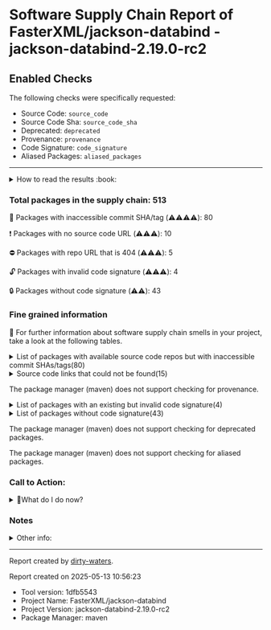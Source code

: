 
# Software Supply Chain Report of FasterXML/jackson-databind - jackson-databind-2.19.0-rc2

## Enabled Checks
The following checks were specifically requested:

- Source Code: `source_code`
- Source Code Sha: `source_code_sha`
- Deprecated: `deprecated`
- Provenance: `provenance`
- Code Signature: `code_signature`
- Aliased Packages: `aliased_packages`

---


<details>
    <summary>How to read the results :book: </summary>
    
 Dirty-waters has analyzed your project dependencies and found different categories for each of them:

    
 - ⚠️⚠️⚠️⚠️ : critical severity 

    
 - ⚠️⚠️⚠️ : high severity 

    
 - ⚠️⚠️: medium severity 

    
 - ⚠️: low severity 

</details>
        

 ### Total packages in the supply chain: 513


:wrench: Packages with inaccessible commit SHA/tag (⚠️⚠️⚠️⚠️): 80

:heavy_exclamation_mark: Packages with no source code URL (⚠️⚠️⚠️): 10

:no_entry: Packages with repo URL that is 404 (⚠️⚠️⚠️): 5

:unlock: Packages with invalid code signature (⚠️⚠️⚠️): 4

:lock: Packages without code signature (⚠️⚠️): 43


### Fine grained information

:dolphin: For further information about software supply chain smells in your project, take a look at the following tables.

<details>
<summary>List of packages with available source code repos but with inaccessible commit SHAs/tags(80)</summary>
    


| package_name                                                                  | sha_exists   | tag_version                                 | is_sha   | sha   | tag_url   | message                                                             |   status_code_for_sha | parent                                                        | command           |
|:------------------------------------------------------------------------------|:-------------|:--------------------------------------------|:---------|:------|:----------|:--------------------------------------------------------------------|----------------------:|:--------------------------------------------------------------|:------------------|
| `com.google.code.gson:gson@2.12.1`                                            | False        | `2.12.1`                                    | False    |       |           | Tag 2.12.1 not found in the repo                                    |                   404 | `org.gradlex:gradle-module-metadata-maven-plugin@1.0.1`       | `resolve-plugins` |
| `org.codehaus.mojo:animal-sniffer-maven-plugin@1.22`                          | False        | `1.22`                                      | False    |       |           | Tag 1.22 not found in the repo                                      |                   404 | `org.codehaus.mojo:animal-sniffer-maven-plugin@1.22`          | `resolve-plugins` |
| `org.codehaus.mojo:animal-sniffer@1.22`                                       | False        | `1.22`                                      | False    |       |           | Tag 1.22 not found in the repo                                      |                   404 | `org.codehaus.mojo:animal-sniffer-maven-plugin@1.22`          | `resolve-plugins` |
| `org.codehaus.mojo:java-boot-classpath-detector@1.22`                         | False        | `1.22`                                      | False    |       |           | Tag 1.22 not found in the repo                                      |                   404 | `org.codehaus.mojo:animal-sniffer-maven-plugin@1.22`          | `resolve-plugins` |
| `org.hamcrest:hamcrest-core@1.3`                                              | False        | `1.3`                                       | False    |       |           | Tag 1.3 not found in the repo                                       |                   404 | `junit:junit@4.13.2`                                          | `tree`            |
| `org.apache.commons:commons-lang3@3.12.0`                                     | False        | `3.12.0`                                    | False    |       |           | Tag 3.12.0 not found in the repo                                    |                   404 | `org.apache.maven.plugins:maven-resources-plugin@3.3.1`       | `resolve-plugins` |
| `commons-io:commons-io@2.11.0`                                                | False        | `2.11.0`                                    | False    |       |           | Tag 2.11.0 not found in the repo                                    |                   404 | `org.apache.maven.plugins:maven-resources-plugin@3.3.1`       | `resolve-plugins` |
| `org.osgi:org.osgi.util.tracker@1.5.4`                                        | False        | `1.5.4`                                     | False    |       |           | Tag 1.5.4 not found in the repo                                     |                   404 | `org.apache.felix:maven-bundle-plugin@5.1.9`                  | `resolve-plugins` |
| `org.osgi:osgi.annotation@8.0.1`                                              | False        | `8.0.1`                                     | False    |       |           | Tag 8.0.1 not found in the repo                                     |                   404 | `org.apache.felix:maven-bundle-plugin@5.1.9`                  | `resolve-plugins` |
| `org.osgi:org.osgi.util.function@1.2.0`                                       | False        | `1.2.0`                                     | False    |       |           | Tag 1.2.0 not found in the repo                                     |                   404 | `org.apache.felix:maven-bundle-plugin@5.1.9`                  | `resolve-plugins` |
| `org.osgi:org.osgi.util.promise@1.2.0`                                        | False        | `1.2.0`                                     | False    |       |           | Tag 1.2.0 not found in the repo                                     |                   404 | `org.apache.felix:maven-bundle-plugin@5.1.9`                  | `resolve-plugins` |
| `org.apache.commons:commons-compress@1.20`                                    | False        | `1.20`                                      | False    |       |           | Tag 1.20 not found in the repo                                      |                   404 | `org.apache.felix:maven-bundle-plugin@5.1.9`                  | `resolve-plugins` |
| `org.moditect:moditect-maven-plugin@1.1.0`                                    | False        | `1.1.0`                                     | False    |       |           | Tag 1.1.0 not found in the repo                                     |                   404 | `org.moditect:moditect-maven-plugin@1.1.0`                    | `resolve-plugins` |
| `org.moditect:moditect@1.1.0`                                                 | False        | `1.1.0`                                     | False    |       |           | Tag 1.1.0 not found in the repo                                     |                   404 | `org.moditect:moditect-maven-plugin@1.1.0`                    | `resolve-plugins` |
| `org.apache.commons:commons-lang3@3.17.0`                                     | False        | `3.17.0`                                    | False    |       |           | Tag 3.17.0 not found in the repo                                    |                   404 | `org.apache.maven.plugins:maven-surefire-report-plugin@3.5.2` | `resolve-plugins` |
| `org.apache.maven.doxia:doxia-site-model@2.0.0`                               | False        | `2.0.0`                                     | False    |       |           | Tag 2.0.0 not found in the repo                                     |                   404 | `org.apache.maven.plugins:maven-pmd-plugin@3.26.0`            | `resolve-plugins` |
| `org.apache.commons:commons-text@1.12.0`                                      | False        | `1.12.0`                                    | False    |       |           | Tag 1.12.0 not found in the repo                                    |                   404 | `org.apache.maven.plugins:maven-pmd-plugin@3.26.0`            | `resolve-plugins` |
| `org.apache.maven.doxia:doxia-integration-tools@2.0.0`                        | False        | `2.0.0`                                     | False    |       |           | Tag 2.0.0 not found in the repo                                     |                   404 | `org.apache.maven.plugins:maven-pmd-plugin@3.26.0`            | `resolve-plugins` |
| `org.apache.maven.doxia:doxia-site-renderer@2.0.0`                            | False        | `2.0.0`                                     | False    |       |           | Tag 2.0.0 not found in the repo                                     |                   404 | `org.apache.maven.plugins:maven-pmd-plugin@3.26.0`            | `resolve-plugins` |
| `org.apache.maven.doxia:doxia-skin-model@2.0.0`                               | False        | `2.0.0`                                     | False    |       |           | Tag 2.0.0 not found in the repo                                     |                   404 | `org.apache.maven.plugins:maven-pmd-plugin@3.26.0`            | `resolve-plugins` |
| `org.apache.commons:commons-compress@1.26.1`                                  | False        | `1.26.1`                                    | False    |       |           | Tag 1.26.1 not found in the repo                                    |                   404 | `org.apache.maven.plugins:maven-pmd-plugin@3.26.0`            | `resolve-plugins` |
| `commons-codec:commons-codec@1.16.1`                                          | False        | `1.16.1`                                    | False    |       |           | Tag 1.16.1 not found in the repo                                    |                   404 | `org.apache.maven.plugins:maven-pmd-plugin@3.26.0`            | `resolve-plugins` |
| `org.eclipse.sisu:org.eclipse.sisu.plexus@0.9.0.M3`                           | False        | `0.9.0.M3`                                  | False    |       |           | Tag 0.9.0.M3 not found in the repo                                  |                   404 | `org.apache.maven.plugins:maven-pmd-plugin@3.26.0`            | `resolve-plugins` |
| `org.eclipse.sisu:org.eclipse.sisu.inject@0.9.0.M3`                           | False        | `0.9.0.M3`                                  | False    |       |           | Tag 0.9.0.M3 not found in the repo                                  |                   404 | `org.apache.maven.plugins:maven-pmd-plugin@3.26.0`            | `resolve-plugins` |
| `org.apache.httpcomponents:httpclient@4.5.14`                                 | False        | `4.5.14`                                    | False    |       |           | Tag 4.5.14 not found in the repo                                    |                   404 | `org.apache.maven.plugins:maven-javadoc-plugin@3.11.2`        | `resolve-plugins` |
| `org.apache.httpcomponents:httpcore@4.4.16`                                   | False        | `4.4.16`                                    | False    |       |           | Tag 4.4.16 not found in the repo                                    |                   404 | `org.apache.maven.plugins:maven-javadoc-plugin@3.11.2`        | `resolve-plugins` |
| `org.apache.commons:commons-compress@1.26.2`                                  | False        | `1.26.2`                                    | False    |       |           | Tag 1.26.2 not found in the repo                                    |                   404 | `org.apache.maven.plugins:maven-site-plugin@4.0.0-M16`        | `resolve-plugins` |
| `commons-io:commons-io@2.18.0`                                                | False        | `2.18.0`                                    | False    |       |           | Tag 2.18.0 not found in the repo                                    |                   404 | `org.apache.maven.plugins:maven-javadoc-plugin@3.11.2`        | `resolve-plugins` |
| `commons-codec:commons-codec@1.17.0`                                          | False        | `1.17.0`                                    | False    |       |           | Tag 1.17.0 not found in the repo                                    |                   404 | `org.apache.maven.plugins:maven-enforcer-plugin@3.5.0`        | `resolve-plugins` |
| `org.apache.maven.doxia:doxia-site-model@2.0.0-M19`                           | False        | `2.0.0-M19`                                 | False    |       |           | Tag 2.0.0-M19 not found in the repo                                 |                   404 | `org.apache.maven.plugins:maven-site-plugin@4.0.0-M16`        | `resolve-plugins` |
| `org.eclipse.sisu:org.eclipse.sisu.plexus@0.9.0.M2`                           | False        | `0.9.0.M2`                                  | False    |       |           | Tag 0.9.0.M2 not found in the repo                                  |                   404 | `org.apache.maven.plugins:maven-site-plugin@4.0.0-M16`        | `resolve-plugins` |
| `org.eclipse.sisu:org.eclipse.sisu.inject@0.9.0.M2`                           | False        | `0.9.0.M2`                                  | False    |       |           | Tag 0.9.0.M2 not found in the repo                                  |                   404 | `org.apache.maven.plugins:maven-site-plugin@4.0.0-M16`        | `resolve-plugins` |
| `org.apache.maven.doxia:doxia-site-renderer@2.0.0-M19`                        | False        | `2.0.0-M19`                                 | False    |       |           | Tag 2.0.0-M19 not found in the repo                                 |                   404 | `org.apache.maven.plugins:maven-site-plugin@4.0.0-M16`        | `resolve-plugins` |
| `org.apache.maven.doxia:doxia-skin-model@2.0.0-M19`                           | False        | `2.0.0-M19`                                 | False    |       |           | Tag 2.0.0-M19 not found in the repo                                 |                   404 | `org.apache.maven.plugins:maven-site-plugin@4.0.0-M16`        | `resolve-plugins` |
| `org.apache.maven.doxia:doxia-integration-tools@2.0.0-M19`                    | False        | `2.0.0-M19`                                 | False    |       |           | Tag 2.0.0-M19 not found in the repo                                 |                   404 | `org.apache.maven.plugins:maven-site-plugin@4.0.0-M16`        | `resolve-plugins` |
| `org.apache.commons:commons-lang3@3.14.0`                                     | False        | `3.14.0`                                    | False    |       |           | Tag 3.14.0 not found in the repo                                    |                   404 | `org.apache.maven.plugins:maven-pmd-plugin@3.26.0`            | `resolve-plugins` |
| `org.eclipse.jetty:jetty-server@9.4.54.v20240208`                             | False        | `9.4.54.v20240208`                          | False    |       |           | Tag 9.4.54.v20240208 not found in the repo                          |                   404 | `org.apache.maven.plugins:maven-site-plugin@4.0.0-M16`        | `resolve-plugins` |
| `org.eclipse.jetty:jetty-io@9.4.54.v20240208`                                 | False        | `9.4.54.v20240208`                          | False    |       |           | Tag 9.4.54.v20240208 not found in the repo                          |                   404 | `org.apache.maven.plugins:maven-site-plugin@4.0.0-M16`        | `resolve-plugins` |
| `org.eclipse.jetty:jetty-http@9.4.54.v20240208`                               | False        | `9.4.54.v20240208`                          | False    |       |           | Tag 9.4.54.v20240208 not found in the repo                          |                   404 | `org.apache.maven.plugins:maven-site-plugin@4.0.0-M16`        | `resolve-plugins` |
| `org.eclipse.jetty:jetty-servlet@9.4.54.v20240208`                            | False        | `9.4.54.v20240208`                          | False    |       |           | Tag 9.4.54.v20240208 not found in the repo                          |                   404 | `org.apache.maven.plugins:maven-site-plugin@4.0.0-M16`        | `resolve-plugins` |
| `org.eclipse.jetty:jetty-security@9.4.54.v20240208`                           | False        | `9.4.54.v20240208`                          | False    |       |           | Tag 9.4.54.v20240208 not found in the repo                          |                   404 | `org.apache.maven.plugins:maven-site-plugin@4.0.0-M16`        | `resolve-plugins` |
| `org.eclipse.jetty:jetty-util-ajax@9.4.54.v20240208`                          | False        | `9.4.54.v20240208`                          | False    |       |           | Tag 9.4.54.v20240208 not found in the repo                          |                   404 | `org.apache.maven.plugins:maven-site-plugin@4.0.0-M16`        | `resolve-plugins` |
| `org.eclipse.jetty:jetty-webapp@9.4.54.v20240208`                             | False        | `9.4.54.v20240208`                          | False    |       |           | Tag 9.4.54.v20240208 not found in the repo                          |                   404 | `org.apache.maven.plugins:maven-site-plugin@4.0.0-M16`        | `resolve-plugins` |
| `org.eclipse.jetty:jetty-xml@9.4.54.v20240208`                                | False        | `9.4.54.v20240208`                          | False    |       |           | Tag 9.4.54.v20240208 not found in the repo                          |                   404 | `org.apache.maven.plugins:maven-site-plugin@4.0.0-M16`        | `resolve-plugins` |
| `org.eclipse.jetty:jetty-util@9.4.54.v20240208`                               | False        | `9.4.54.v20240208`                          | False    |       |           | Tag 9.4.54.v20240208 not found in the repo                          |                   404 | `org.apache.maven.plugins:maven-site-plugin@4.0.0-M16`        | `resolve-plugins` |
| `commons-io:commons-io@2.17.0`                                                | False        | `2.17.0`                                    | False    |       |           | Tag 2.17.0 not found in the repo                                    |                   404 | `org.apache.maven.plugins:maven-pmd-plugin@3.26.0`            | `resolve-plugins` |
| `org.apache.commons:commons-compress@1.27.1`                                  | False        | `1.27.1`                                    | False    |       |           | Tag 1.27.1 not found in the repo                                    |                   404 | `org.apache.maven.plugins:maven-surefire-report-plugin@3.5.2` | `resolve-plugins` |
| `org.apache.commons:commons-text@1.11.0`                                      | False        | `1.11.0`                                    | False    |       |           | Tag 1.11.0 not found in the repo                                    |                   404 | `org.apache.maven.plugins:maven-scm-plugin@2.1.0`             | `resolve-plugins` |
| `commons-io:commons-io@2.16.1`                                                | False        | `2.16.1`                                    | False    |       |           | Tag 2.16.1 not found in the repo                                    |                   404 | `org.apache.maven.plugins:maven-enforcer-plugin@3.5.0`        | `resolve-plugins` |
| `commons-io:commons-io@2.8.0`                                                 | False        | `2.8.0`                                     | False    |       |           | Tag 2.8.0 not found in the repo                                     |                   404 | `org.sonatype.plugins:nexus-staging-maven-plugin@1.7.0`       | `resolve-plugins` |
| `com.thoughtworks.xstream:xstream@1.4.19`                                     | False        | `1.4.19`                                    | False    |       |           | Tag 1.4.19 not found in the repo                                    |                   404 | `org.sonatype.plugins:nexus-staging-maven-plugin@1.7.0`       | `resolve-plugins` |
| `io.github.x-stream:mxparser@1.2.2`                                           | False        | `1.2.2`                                     | False    |       |           | Tag 1.2.2 not found in the repo                                     |                   404 | `org.sonatype.plugins:nexus-staging-maven-plugin@1.7.0`       | `resolve-plugins` |
| `org.apache.httpcomponents:httpclient@4.5.13`                                 | False        | `4.5.13`                                    | False    |       |           | Tag 4.5.13 not found in the repo                                    |                   404 | `org.codehaus.mojo:jdepend-maven-plugin@2.1`                  | `resolve-plugins` |
| `commons-codec:commons-codec@1.15`                                            | False        | `1.15`                                      | False    |       |           | Tag 1.15 not found in the repo                                      |                   404 | `org.sonatype.plugins:nexus-staging-maven-plugin@1.7.0`       | `resolve-plugins` |
| `org.apache.httpcomponents:httpcore@4.4.15`                                   | False        | `4.4.15`                                    | False    |       |           | Tag 4.4.15 not found in the repo                                    |                   404 | `org.sonatype.plugins:nexus-staging-maven-plugin@1.7.0`       | `resolve-plugins` |
| `org.apache.maven.doxia:doxia-decoration-model@1.11.1`                        | False        | `1.11.1`                                    | False    |       |           | Tag 1.11.1 not found in the repo                                    |                   404 | `org.codehaus.mojo:jdepend-maven-plugin@2.1`                  | `resolve-plugins` |
| `org.apache.commons:commons-lang3@3.8.1`                                      | False        | `3.8.1`                                     | False    |       |           | Tag 3.8.1 not found in the repo                                     |                   404 | `org.codehaus.mojo:jdepend-maven-plugin@2.1`                  | `resolve-plugins` |
| `org.apache.httpcomponents:httpcore@4.4.14`                                   | False        | `4.4.14`                                    | False    |       |           | Tag 4.4.14 not found in the repo                                    |                   404 | `org.codehaus.mojo:jdepend-maven-plugin@2.1`                  | `resolve-plugins` |
| `org.apache.maven.doxia:doxia-site-renderer@1.11.1`                           | False        | `1.11.1`                                    | False    |       |           | Tag 1.11.1 not found in the repo                                    |                   404 | `org.codehaus.mojo:jdepend-maven-plugin@2.1`                  | `resolve-plugins` |
| `org.apache.maven.doxia:doxia-skin-model@1.11.1`                              | False        | `1.11.1`                                    | False    |       |           | Tag 1.11.1 not found in the repo                                    |                   404 | `org.codehaus.mojo:jdepend-maven-plugin@2.1`                  | `resolve-plugins` |
| `net.sourceforge.pmd:pmd-core@7.7.0`                                          | False        | `7.7.0`                                     | False    |       |           | Tag 7.7.0 not found in the repo                                     |                   404 | `org.apache.maven.plugins:maven-pmd-plugin@3.26.0`            | `resolve-plugins` |
| `org.apache.httpcomponents.client5:httpclient5@5.1.3`                         | False        | `5.1.3`                                     | False    |       |           | Tag 5.1.3 not found in the repo                                     |                   404 | `org.apache.maven.plugins:maven-pmd-plugin@3.26.0`            | `resolve-plugins` |
| `org.apache.httpcomponents.core5:httpcore5-h2@5.1.3`                          | False        | `5.1.3`                                     | False    |       |           | Tag 5.1.3 not found in the repo                                     |                   404 | `org.apache.maven.plugins:maven-pmd-plugin@3.26.0`            | `resolve-plugins` |
| `org.apache.httpcomponents.core5:httpcore5@5.1.3`                             | False        | `5.1.3`                                     | False    |       |           | Tag 5.1.3 not found in the repo                                     |                   404 | `org.apache.maven.plugins:maven-pmd-plugin@3.26.0`            | `resolve-plugins` |
| `com.google.code.gson:gson@2.11.0`                                            | False        | `2.11.0`                                    | False    |       |           | Tag 2.11.0 not found in the repo                                    |                   404 | `org.apache.maven.plugins:maven-pmd-plugin@3.26.0`            | `resolve-plugins` |
| `com.github.oowekyala.ooxml:nice-xml-messages@3.1`                            | False        | `3.1`                                       | False    |       |           | Tag 3.1 not found in the repo                                       |                   404 | `org.apache.maven.plugins:maven-pmd-plugin@3.26.0`            | `resolve-plugins` |
| `net.sourceforge.pmd:pmd-java@7.7.0`                                          | False        | `7.7.0`                                     | False    |       |           | Tag 7.7.0 not found in the repo                                     |                   404 | `org.apache.maven.plugins:maven-pmd-plugin@3.26.0`            | `resolve-plugins` |
| `net.sourceforge.pmd:pmd-javascript@7.7.0`                                    | False        | `7.7.0`                                     | False    |       |           | Tag 7.7.0 not found in the repo                                     |                   404 | `org.apache.maven.plugins:maven-pmd-plugin@3.26.0`            | `resolve-plugins` |
| `org.mozilla:rhino@1.7.15`                                                    | False        | `1.7.15`                                    | False    |       |           | Tag 1.7.15 not found in the repo                                    |                   404 | `org.apache.maven.plugins:maven-pmd-plugin@3.26.0`            | `resolve-plugins` |
| `net.sourceforge.pmd:pmd-jsp@7.7.0`                                           | False        | `7.7.0`                                     | False    |       |           | Tag 7.7.0 not found in the repo                                     |                   404 | `org.apache.maven.plugins:maven-pmd-plugin@3.26.0`            | `resolve-plugins` |
| `org.junit.platform:junit-platform-commons@1.11.4`                            | False        | `1.11.4`                                    | False    |       |           | Tag 1.11.4 not found in the repo                                    |                   404 | `org.junit.jupiter:junit-jupiter-api@5.11.4`                  | `tree`            |
| `org.assertj:assertj-core@3.27.2`                                             | False        | `3.27.2`                                    | False    |       |           | Tag 3.27.2 not found in the repo                                    |                   404 | `None`                                                        | `tree`            |
| `com.google.guava:guava-testlib@31.1-jre`                                     | False        | `31.1-jre`                                  | False    |       |           | Tag 31.1-jre not found in the repo                                  |                   404 | `None`                                                        | `tree`            |
| `com.google.guava:guava@31.1-jre`                                             | False        | `31.1-jre`                                  | False    |       |           | Tag 31.1-jre not found in the repo                                  |                   404 | `com.google.guava:guava-testlib@31.1-jre`                     | `tree`            |
| `com.google.guava:listenablefuture@9999.0-empty-to-avoid-conflict-with-guava` | False        | `9999.0-empty-to-avoid-conflict-with-guava` | False    |       |           | Tag 9999.0-empty-to-avoid-conflict-with-guava not found in the repo |                   404 | `com.google.guava:guava@31.1-jre`                             | `tree`            |
| `org.junit.platform:junit-platform-suite-engine@1.10.2`                       | False        | `1.10.2`                                    | False    |       |           | Tag 1.10.2 not found in the repo                                    |                   404 | `None`                                                        | `tree`            |
| `org.junit.platform:junit-platform-engine@1.11.4`                             | False        | `1.11.4`                                    | False    |       |           | Tag 1.11.4 not found in the repo                                    |                   404 | `org.junit.platform:junit-platform-suite-engine@1.10.2`       | `tree`            |
| `org.junit.platform:junit-platform-suite-api@1.11.4`                          | False        | `1.11.4`                                    | False    |       |           | Tag 1.11.4 not found in the repo                                    |                   404 | `org.junit.platform:junit-platform-suite-engine@1.10.2`       | `tree`            |
| `org.junit.platform:junit-platform-suite-commons@1.11.4`                      | False        | `1.11.4`                                    | False    |       |           | Tag 1.11.4 not found in the repo                                    |                   404 | `org.junit.platform:junit-platform-suite-engine@1.10.2`       | `tree`            |
| `org.junit.platform:junit-platform-launcher@1.11.4`                           | False        | `1.11.4`                                    | False    |       |           | Tag 1.11.4 not found in the repo                                    |                   404 | `org.junit.platform:junit-platform-suite-commons@1.11.4`      | `tree`            |
</details>

<details>
<summary>Source code links that could not be found(15)</summary>
    


|   index | package_name                                                 | github_url                                  | github_exists   | parent                                                  | command           |
|--------:|:-------------------------------------------------------------|:--------------------------------------------|:----------------|:--------------------------------------------------------|:------------------|
|       1 | `nekohtml:xercesMinimal@1.9.6.2`                             | No_repo_info_found                          |                 | `org.codehaus.mojo:animal-sniffer-maven-plugin@1.22`    | `resolve-plugins` |
|       2 | `commons-codec:commons-codec@1.2`                            | No_repo_info_found                          |                 | `org.codehaus.mojo:animal-sniffer-maven-plugin@1.22`    | `resolve-plugins` |
|       3 | `org.sonatype.plexus:plexus-sec-dispatcher@1.3`              | No_repo_info_found                          |                 | `org.apache.maven.plugins:maven-pmd-plugin@3.26.0`      | `resolve-plugins` |
|       4 | `org.sonatype.plexus:plexus-cipher@1.4`                      | No_repo_info_found                          |                 | `org.apache.maven.plugins:maven-pmd-plugin@3.26.0`      | `resolve-plugins` |
|       5 | `org.osgi:org.osgi.compendium@4.2.0`                         | No_repo_info_found                          |                 | `org.apache.felix:maven-bundle-plugin@5.1.9`            | `resolve-plugins` |
|       6 | `oro:oro@2.0.8`                                              | No_repo_info_found                          |                 | `org.codehaus.mojo:jdepend-maven-plugin@2.1`            | `resolve-plugins` |
|       7 | `org.sonatype.plexus:plexus-sec-dispatcher@1.4`              | No_repo_info_found                          |                 | `org.sonatype.plugins:nexus-staging-maven-plugin@1.7.0` | `resolve-plugins` |
|       8 | `commons-beanutils:commons-beanutils@1.7.0`                  | No_repo_info_found                          |                 | `org.codehaus.mojo:jdepend-maven-plugin@2.1`            | `resolve-plugins` |
|       9 | `dom4j:dom4j@1.1`                                            | No_repo_info_found                          |                 | `org.codehaus.mojo:jdepend-maven-plugin@2.1`            | `resolve-plugins` |
|      10 | `jdepend:jdepend@2.9.1`                                      | No_repo_info_found                          |                 | `org.codehaus.mojo:jdepend-maven-plugin@2.1`            | `resolve-plugins` |
|      11 | `org.iq80.snappy:snappy@0.4`                                 | https://github.com/dain/snapy               | False           | `org.apache.maven.plugins:maven-pmd-plugin@3.26.0`      | `resolve-plugins` |
|      12 | `org.eclipse.aether:aether-util@1.1.0`                       | https://github.com/jvanzyl/aether-core      | False           | `org.moditect:moditect-maven-plugin@1.1.0`              | `resolve-plugins` |
|      13 | `org.eclipse.aether:aether-api@1.1.0`                        | https://github.com/jvanzyl/aether-core      | False           | `org.moditect:moditect-maven-plugin@1.1.0`              | `resolve-plugins` |
|      14 | `org.sonatype.nexus:nexus-client-core@2.15.1-02`             | https://github.com/sonatype/nexus2-internal | False           | `org.sonatype.plugins:nexus-staging-maven-plugin@1.7.0` | `resolve-plugins` |
|      15 | `org.sonatype.nexus.plugins:nexus-restlet1x-model@2.15.1-02` | https://github.com/sonatype/nexus2-internal | False           | `org.sonatype.plugins:nexus-staging-maven-plugin@1.7.0` | `resolve-plugins` |
</details>

The package manager (maven) does not support checking for provenance.

<details>
<summary>List of packages with an existing but invalid code signature(4)</summary>
    


| package_name                               | signature_valid   | parent                                             | command           |
|:-------------------------------------------|:------------------|:---------------------------------------------------|:------------------|
| `net.sourceforge.pmd:pmd-core@7.7.0`       | False             | `org.apache.maven.plugins:maven-pmd-plugin@3.26.0` | `resolve-plugins` |
| `net.sourceforge.pmd:pmd-java@7.7.0`       | False             | `org.apache.maven.plugins:maven-pmd-plugin@3.26.0` | `resolve-plugins` |
| `net.sourceforge.pmd:pmd-javascript@7.7.0` | False             | `org.apache.maven.plugins:maven-pmd-plugin@3.26.0` | `resolve-plugins` |
| `net.sourceforge.pmd:pmd-jsp@7.7.0`        | False             | `org.apache.maven.plugins:maven-pmd-plugin@3.26.0` | `resolve-plugins` |
</details>

<details>
<summary>List of packages without code signature(43)</summary>
    


| package_name                                                        | signature_present   | parent                                                        | command           |
|:--------------------------------------------------------------------|:--------------------|:--------------------------------------------------------------|:------------------|
| `javax.annotation:jsr250-api@1.0`                                   | False               | `org.codehaus.mojo:jdepend-maven-plugin@2.1`                  | `resolve-plugins` |
| `javax.inject:javax.inject@1`                                       | False               | `org.apache.maven.plugins:maven-pmd-plugin@3.26.0`            | `resolve-plugins` |
| `nekohtml:xercesMinimal@1.9.6.2`                                    | False               | `org.codehaus.mojo:animal-sniffer-maven-plugin@1.22`          | `resolve-plugins` |
| `nekohtml:nekohtml@1.9.6.2`                                         | False               | `org.codehaus.mojo:animal-sniffer-maven-plugin@1.22`          | `resolve-plugins` |
| `commons-httpclient:commons-httpclient@3.0`                         | False               | `org.codehaus.mojo:animal-sniffer-maven-plugin@1.22`          | `resolve-plugins` |
| `commons-codec:commons-codec@1.2`                                   | False               | `org.codehaus.mojo:animal-sniffer-maven-plugin@1.22`          | `resolve-plugins` |
| `org.slf4j:slf4j-nop@1.5.3`                                         | False               | `org.codehaus.mojo:animal-sniffer-maven-plugin@1.22`          | `resolve-plugins` |
| `org.slf4j:slf4j-jdk14@1.5.6`                                       | False               | `org.codehaus.mojo:animal-sniffer-maven-plugin@1.22`          | `resolve-plugins` |
| `org.slf4j:jcl-over-slf4j@1.5.6`                                    | False               | `org.codehaus.mojo:animal-sniffer-maven-plugin@1.22`          | `resolve-plugins` |
| `org.codehaus.plexus:plexus-container-default@1.0-alpha-9-stable-1` | False               | `org.codehaus.mojo:animal-sniffer-maven-plugin@1.22`          | `resolve-plugins` |
| `org.codehaus.plexus:plexus-interactivity-api@1.0-alpha-4`          | False               | `org.codehaus.mojo:animal-sniffer-maven-plugin@1.22`          | `resolve-plugins` |
| `backport-util-concurrent:backport-util-concurrent@3.1`             | False               | `org.codehaus.mojo:animal-sniffer-maven-plugin@1.22`          | `resolve-plugins` |
| `com.jcraft:jsch@0.1.38`                                            | False               | `org.codehaus.mojo:animal-sniffer-maven-plugin@1.22`          | `resolve-plugins` |
| `classworlds:classworlds@1.1`                                       | False               | `org.codehaus.mojo:animal-sniffer-maven-plugin@1.22`          | `resolve-plugins` |
| `org.codehaus.plexus:plexus-interpolation@1.11`                     | False               | `org.codehaus.mojo:animal-sniffer-maven-plugin@1.22`          | `resolve-plugins` |
| `org.osgi:org.osgi.compendium@4.2.0`                                | False               | `org.apache.felix:maven-bundle-plugin@5.1.9`                  | `resolve-plugins` |
| `com.google.code.findbugs:jsr305@1.3.9`                             | False               | `org.codehaus.mojo:jdepend-maven-plugin@2.1`                  | `resolve-plugins` |
| `aopalliance:aopalliance@1.0`                                       | False               | `org.codehaus.mojo:jdepend-maven-plugin@2.1`                  | `resolve-plugins` |
| `org.codehaus.plexus:plexus-i18n@1.0-beta-7`                        | False               | `org.apache.felix:maven-bundle-plugin@5.1.9`                  | `resolve-plugins` |
| `org.codehaus.plexus:plexus-container-default@1.0-alpha-30`         | False               | `org.apache.felix:maven-bundle-plugin@5.1.9`                  | `resolve-plugins` |
| `junit:junit@3.8.1`                                                 | False               | `org.apache.felix:maven-bundle-plugin@5.1.9`                  | `resolve-plugins` |
| `org.codehaus.plexus:plexus-velocity@1.1.7`                         | False               | `org.apache.felix:maven-bundle-plugin@5.1.9`                  | `resolve-plugins` |
| `org.apache.velocity:velocity@1.5`                                  | False               | `org.apache.felix:maven-bundle-plugin@5.1.9`                  | `resolve-plugins` |
| `commons-lang:commons-lang@2.1`                                     | False               | `org.apache.felix:maven-bundle-plugin@5.1.9`                  | `resolve-plugins` |
| `oro:oro@2.0.8`                                                     | False               | `org.codehaus.mojo:jdepend-maven-plugin@2.1`                  | `resolve-plugins` |
| `commons-collections:commons-collections@3.2`                       | False               | `org.apache.felix:maven-bundle-plugin@5.1.9`                  | `resolve-plugins` |
| `org.jdom:jdom@1.1`                                                 | False               | `org.apache.felix:maven-bundle-plugin@5.1.9`                  | `resolve-plugins` |
| `org.codehaus.plexus:plexus-i18n@1.0-beta-10`                       | False               | `org.apache.maven.plugins:maven-pmd-plugin@3.26.0`            | `resolve-plugins` |
| `org.codehaus.plexus:plexus-component-api@1.0-alpha-20`             | False               | `org.apache.maven.plugins:maven-surefire-report-plugin@3.5.2` | `resolve-plugins` |
| `org.apache.maven.scm:maven-scm-providers-standard@2.1.0`           | False               | `org.apache.maven.plugins:maven-scm-plugin@2.1.0`             | `resolve-plugins` |
| `xerces:xercesImpl@2.8.0`                                           | False               | `com.google.code.maven-replacer-plugin:replacer@1.5.3`        | `resolve-plugins` |
| `xml-apis:xml-apis@1.3.03`                                          | False               | `com.google.code.maven-replacer-plugin:replacer@1.5.3`        | `resolve-plugins` |
| `com.google.code.findbugs:jsr305@2.0.1`                             | False               | `org.sonatype.plugins:nexus-staging-maven-plugin@1.7.0`       | `resolve-plugins` |
| `xmlpull:xmlpull@1.1.3.1`                                           | False               | `org.sonatype.plugins:nexus-staging-maven-plugin@1.7.0`       | `resolve-plugins` |
| `javax.ws.rs:jsr311-api@1.1.1`                                      | False               | `org.sonatype.plugins:nexus-staging-maven-plugin@1.7.0`       | `resolve-plugins` |
| `javax.validation:validation-api@1.1.0.Final`                       | False               | `org.sonatype.plugins:nexus-staging-maven-plugin@1.7.0`       | `resolve-plugins` |
| `asm:asm@3.3.1`                                                     | False               | `org.codehaus.mojo:jdepend-maven-plugin@2.1`                  | `resolve-plugins` |
| `com.google.collections:google-collections@1.0`                     | False               | `org.codehaus.mojo:jdepend-maven-plugin@2.1`                  | `resolve-plugins` |
| `commons-beanutils:commons-beanutils@1.7.0`                         | False               | `org.codehaus.mojo:jdepend-maven-plugin@2.1`                  | `resolve-plugins` |
| `commons-digester:commons-digester@1.8`                             | False               | `org.codehaus.mojo:jdepend-maven-plugin@2.1`                  | `resolve-plugins` |
| `commons-chain:commons-chain@1.1`                                   | False               | `org.codehaus.mojo:jdepend-maven-plugin@2.1`                  | `resolve-plugins` |
| `dom4j:dom4j@1.1`                                                   | False               | `org.codehaus.mojo:jdepend-maven-plugin@2.1`                  | `resolve-plugins` |
| `jdepend:jdepend@2.9.1`                                             | False               | `org.codehaus.mojo:jdepend-maven-plugin@2.1`                  | `resolve-plugins` |
</details>

The package manager (maven) does not support checking for deprecated packages.

The package manager (maven) does not support checking for aliased packages.

### Call to Action:

<details>
<summary>👻What do I do now? </summary>


For packages **without source code & accessible SHA/release tags**:

- **Why?** Missing or inaccessible source code makes it impossible to audit the package for security vulnerabilities or malicious code.

1. Pull Request to the maintainer of dependency, requesting correct repository metadata and proper versioning/tagging. 


For **deprecated** packages:

- **Why?** Deprecated packages may contain known security issues and are no longer maintained, putting your project at risk.

1. Confirm the maintainer's deprecation intention 
2. Check for not deprecated versions

For packages **without code signature**:

- **Why?** Code signatures help verify the authenticity and integrity of the package, ensuring it hasn't been tampered with.

1. Open an issue in the dependency's repository to request the inclusion of code signature in the CI/CD pipeline. 


For packages **with invalid code signature**:

- **Why?** Invalid signatures could indicate tampering or compromised build processes.

1. It's recommended to verify the code signature and contact the maintainer to fix the issue.

For packages **without provenance**:

- **Why?** Without provenance, there's no way to verify that the package was built from the claimed source code, making supply chain attacks possible.

1. Open an issue in the dependency's repository to request the inclusion of provenance and build attestation in the CI/CD pipeline.

For packages that are **aliased**:

- **Why?** Aliased packages may hide malicious dependencies under seemingly legitimate names.

1. Check the aliased package and its repository to verify the alias is not malicious.
</details>

### Notes

<details>
    <summary>Other info:</summary>
    
- Source code repo is not hosted on GitHub:  157

    This could be due, for example, to the package being hosted on a different platform.

    This does not mean that the source code URL is invalid.

    However, for non-GitHub repositories, not all checks can currently be performed.

|   index | package_name                                                         | github_url                                                                                                               | parent                                                        | command           |
|--------:|:---------------------------------------------------------------------|:-------------------------------------------------------------------------------------------------------------------------|:--------------------------------------------------------------|:------------------|
|       1 | `org.ow2.asm:asm@9.3`                                                | https://gitlab.ow2.org/asm/asm/                                                                                          | `org.codehaus.mojo:animal-sniffer-maven-plugin@1.22`          | `resolve-plugins` |
|       2 | `org.eclipse.sisu:org.eclipse.sisu.plexus@0.3.0.M1`                  | http://git.eclipse.org/c/sisu/org.eclipse.sisu.plexus.git/tree/org.eclipse.sisu.plexus/                                  | `org.codehaus.mojo:animal-sniffer-maven-plugin@1.22`          | `resolve-plugins` |
|       3 | `javax.enterprise:cdi-api@1.0`                                       | http://fisheye.jboss.org/browse/Weld/api/tags/1.0/build/tags/weld-parent-6/weld-api-bom/weld-api-parent/cdi-api          | `org.codehaus.mojo:jdepend-maven-plugin@2.1`                  | `resolve-plugins` |
|       4 | `javax.annotation:jsr250-api@1.0`                                    | http://jcp.org/aboutJava/communityprocess/final/jsr250/index.html                                                        | `org.codehaus.mojo:jdepend-maven-plugin@2.1`                  | `resolve-plugins` |
|       5 | `javax.inject:javax.inject@1`                                        | http://code.google.com/p/atinject/source/checkout                                                                        | `org.apache.maven.plugins:maven-pmd-plugin@3.26.0`            | `resolve-plugins` |
|       6 | `org.eclipse.sisu:org.eclipse.sisu.inject@0.3.0.M1`                  | http://git.eclipse.org/c/sisu/org.eclipse.sisu.inject.git/tree/org.eclipse.sisu.inject/                                  | `org.codehaus.mojo:animal-sniffer-maven-plugin@1.22`          | `resolve-plugins` |
|       7 | `org.codehaus.plexus:plexus-component-annotations@1.5.5`             | http://fisheye.codehaus.org/browse/plexus/plexus-containers/tags/plexus-containers-1.5.5/plexus-component-annotations    | `org.codehaus.mojo:jdepend-maven-plugin@2.1`                  | `resolve-plugins` |
|       8 | `org.apache.maven:maven-core@2.2.1`                                  | http://svn.apache.org/viewvc/maven/maven-2/tags/maven-2.2.1/maven-core                                                   | `org.codehaus.mojo:animal-sniffer-maven-plugin@1.22`          | `resolve-plugins` |
|       9 | `org.apache.maven:maven-settings@2.2.1`                              | http://svn.apache.org/viewvc/maven/maven-2/tags/maven-2.2.1/maven-settings                                               | `org.codehaus.mojo:animal-sniffer-maven-plugin@1.22`          | `resolve-plugins` |
|      10 | `org.apache.maven.wagon:wagon-file@1.0-beta-6`                       | http://svn.apache.org/viewvc/maven/wagon/tags/wagon-1.0-beta-6/wagon-providers/wagon-file                                | `org.codehaus.mojo:animal-sniffer-maven-plugin@1.22`          | `resolve-plugins` |
|      11 | `org.apache.maven:maven-plugin-parameter-documenter@2.2.1`           | http://svn.apache.org/viewvc/maven/maven-2/tags/maven-2.2.1/maven-plugin-parameter-documenter                            | `org.codehaus.mojo:animal-sniffer-maven-plugin@1.22`          | `resolve-plugins` |
|      12 | `org.apache.maven.wagon:wagon-http-lightweight@1.0-beta-6`           | http://svn.apache.org/viewvc/maven/wagon/tags/wagon-1.0-beta-6/wagon-providers/wagon-http-lightweight                    | `org.codehaus.mojo:animal-sniffer-maven-plugin@1.22`          | `resolve-plugins` |
|      13 | `org.apache.maven.wagon:wagon-http-shared@1.0-beta-6`                | http://svn.apache.org/viewvc/maven/wagon/tags/wagon-1.0-beta-6/wagon-providers/wagon-http-shared                         | `org.codehaus.mojo:animal-sniffer-maven-plugin@1.22`          | `resolve-plugins` |
|      14 | `nekohtml:nekohtml@1.9.6.2`                                          | http://nekohtml.svn.sourceforge.net/viewvc/nekohtml/                                                                     | `org.codehaus.mojo:animal-sniffer-maven-plugin@1.22`          | `resolve-plugins` |
|      15 | `org.apache.maven.wagon:wagon-http@1.0-beta-6`                       | http://svn.apache.org/viewvc/maven/wagon/tags/wagon-1.0-beta-6/wagon-providers/wagon-http                                | `org.codehaus.mojo:animal-sniffer-maven-plugin@1.22`          | `resolve-plugins` |
|      16 | `org.apache.maven.wagon:wagon-webdav-jackrabbit@1.0-beta-6`          | http://svn.apache.org/viewvc/maven/wagon/tags/wagon-1.0-beta-6/wagon-providers/wagon-webdav-jackrabbit                   | `org.codehaus.mojo:animal-sniffer-maven-plugin@1.22`          | `resolve-plugins` |
|      17 | `org.apache.jackrabbit:jackrabbit-webdav@1.5.0`                      | http://svn.apache.org/viewvc/jackrabbit/trunk/jackrabbit-webdav                                                          | `org.codehaus.mojo:animal-sniffer-maven-plugin@1.22`          | `resolve-plugins` |
|      18 | `org.apache.jackrabbit:jackrabbit-jcr-commons@1.5.0`                 | http://svn.apache.org/viewvc/jackrabbit/trunk/jackrabbit-jcr-commons                                                     | `org.codehaus.mojo:animal-sniffer-maven-plugin@1.22`          | `resolve-plugins` |
|      19 | `commons-httpclient:commons-httpclient@3.0`                          | http://svn.apache.org/repos/asf/jakarta/commons/proper/${pom.artifactId.substring(8)}/trunk                              | `org.codehaus.mojo:animal-sniffer-maven-plugin@1.22`          | `resolve-plugins` |
|      20 | `org.slf4j:slf4j-nop@1.5.3`                                          | http://svn.slf4j.org/viewvc/slf4j/trunk/slf4j-nop/                                                                       | `org.codehaus.mojo:animal-sniffer-maven-plugin@1.22`          | `resolve-plugins` |
|      21 | `org.slf4j:slf4j-jdk14@1.5.6`                                        | http://svn.slf4j.org/viewvc/slf4j/trunk/slf4j-jdk14/                                                                     | `org.codehaus.mojo:animal-sniffer-maven-plugin@1.22`          | `resolve-plugins` |
|      22 | `org.slf4j:jcl-over-slf4j@1.5.6`                                     | http://svn.slf4j.org/viewvc/slf4j/trunk/jcl-over-slf4j/                                                                  | `org.codehaus.mojo:animal-sniffer-maven-plugin@1.22`          | `resolve-plugins` |
|      23 | `org.apache.maven.reporting:maven-reporting-api@2.2.1`               | http://svn.apache.org/viewvc/maven/maven-2/tags/maven-2.2.1/maven-reporting/maven-reporting-api                          | `org.codehaus.mojo:animal-sniffer-maven-plugin@1.22`          | `resolve-plugins` |
|      24 | `org.apache.maven.doxia:doxia-sink-api@1.1`                          | http://svn.apache.org/viewcvs.cgi/maven/doxia/doxia/tags/doxia-1.1/doxia-sink-api                                        | `org.codehaus.mojo:animal-sniffer-maven-plugin@1.22`          | `resolve-plugins` |
|      25 | `org.apache.maven.doxia:doxia-logging-api@1.1`                       | http://svn.apache.org/viewcvs.cgi/maven/doxia/doxia/tags/doxia-1.1/doxia-logging-api                                     | `org.codehaus.mojo:animal-sniffer-maven-plugin@1.22`          | `resolve-plugins` |
|      26 | `org.apache.maven:maven-profile@2.2.1`                               | http://svn.apache.org/viewvc/maven/maven-2/tags/maven-2.2.1/maven-profile                                                | `org.codehaus.mojo:animal-sniffer-maven-plugin@1.22`          | `resolve-plugins` |
|      27 | `org.apache.maven.wagon:wagon-provider-api@1.0-beta-6`               | http://svn.apache.org/viewvc/maven/wagon/tags/wagon-1.0-beta-6/wagon-provider-api                                        | `org.codehaus.mojo:animal-sniffer-maven-plugin@1.22`          | `resolve-plugins` |
|      28 | `org.codehaus.plexus:plexus-container-default@1.0-alpha-9-stable-1`  | scm:svn:svn://svn.codehaus.org/plexus/scm/trunk/plexus-containers/plexus-container-default/                              | `org.codehaus.mojo:animal-sniffer-maven-plugin@1.22`          | `resolve-plugins` |
|      29 | `org.apache.maven:maven-repository-metadata@2.2.1`                   | http://svn.apache.org/viewvc/maven/maven-2/tags/maven-2.2.1/maven-repository-metadata                                    | `org.codehaus.mojo:animal-sniffer-maven-plugin@1.22`          | `resolve-plugins` |
|      30 | `org.apache.maven:maven-error-diagnostics@2.2.1`                     | http://svn.apache.org/viewvc/maven/maven-2/tags/maven-2.2.1/maven-error-diagnostics                                      | `org.codehaus.mojo:animal-sniffer-maven-plugin@1.22`          | `resolve-plugins` |
|      31 | `commons-cli:commons-cli@1.2`                                        | http://svn.apache.org/viewvc/commons/proper/cli/branches/cli-1.x/                                                        | `org.codehaus.mojo:animal-sniffer-maven-plugin@1.22`          | `resolve-plugins` |
|      32 | `org.apache.maven.wagon:wagon-ssh-external@1.0-beta-6`               | http://svn.apache.org/viewvc/maven/wagon/tags/wagon-1.0-beta-6/wagon-providers/wagon-ssh-external                        | `org.codehaus.mojo:animal-sniffer-maven-plugin@1.22`          | `resolve-plugins` |
|      33 | `org.apache.maven.wagon:wagon-ssh-common@1.0-beta-6`                 | http://svn.apache.org/viewvc/maven/wagon/tags/wagon-1.0-beta-6/wagon-providers/wagon-ssh-common                          | `org.codehaus.mojo:animal-sniffer-maven-plugin@1.22`          | `resolve-plugins` |
|      34 | `org.apache.maven:maven-plugin-descriptor@2.2.1`                     | http://svn.apache.org/viewvc/maven/maven-2/tags/maven-2.2.1/maven-plugin-descriptor                                      | `org.codehaus.mojo:animal-sniffer-maven-plugin@1.22`          | `resolve-plugins` |
|      35 | `org.codehaus.plexus:plexus-interactivity-api@1.0-alpha-4`           | scm:svn:svn://svn.codehaus.org/plexus/scm/trunk/plexus-components/plexus-interactivity/plexus-interactivity-api          | `org.codehaus.mojo:animal-sniffer-maven-plugin@1.22`          | `resolve-plugins` |
|      36 | `org.apache.maven:maven-artifact-manager@2.2.1`                      | http://svn.apache.org/viewvc/maven/maven-2/tags/maven-2.2.1/maven-artifact-manager                                       | `org.codehaus.mojo:animal-sniffer-maven-plugin@1.22`          | `resolve-plugins` |
|      37 | `backport-util-concurrent:backport-util-concurrent@3.1`              | svn://dcl.mathcs.emory.edu/software/harness2/trunk/util/backport-util-concurrent/                                        | `org.codehaus.mojo:animal-sniffer-maven-plugin@1.22`          | `resolve-plugins` |
|      38 | `org.apache.maven:maven-monitor@2.2.1`                               | http://svn.apache.org/viewvc/maven/maven-2/tags/maven-2.2.1/maven-monitor                                                | `org.codehaus.mojo:animal-sniffer-maven-plugin@1.22`          | `resolve-plugins` |
|      39 | `org.apache.maven.wagon:wagon-ssh@1.0-beta-6`                        | http://svn.apache.org/viewvc/maven/wagon/tags/wagon-1.0-beta-6/wagon-providers/wagon-ssh                                 | `org.codehaus.mojo:animal-sniffer-maven-plugin@1.22`          | `resolve-plugins` |
|      40 | `com.jcraft:jsch@0.1.38`                                             | http://www.jcraft.com/jsch/                                                                                              | `org.codehaus.mojo:animal-sniffer-maven-plugin@1.22`          | `resolve-plugins` |
|      41 | `classworlds:classworlds@1.1`                                        | http://cvs.classworlds.codehaus.org/                                                                                     | `org.codehaus.mojo:animal-sniffer-maven-plugin@1.22`          | `resolve-plugins` |
|      42 | `org.apache.maven:maven-project@2.2.1`                               | http://svn.apache.org/viewvc/maven/maven-2/tags/maven-2.2.1/maven-project                                                | `org.codehaus.mojo:animal-sniffer-maven-plugin@1.22`          | `resolve-plugins` |
|      43 | `org.apache.maven:maven-plugin-registry@2.2.1`                       | http://svn.apache.org/viewvc/maven/maven-2/tags/maven-2.2.1/maven-plugin-registry                                        | `org.codehaus.mojo:animal-sniffer-maven-plugin@1.22`          | `resolve-plugins` |
|      44 | `org.codehaus.plexus:plexus-interpolation@1.11`                      | http://fisheye.codehaus.org/browse/plexus/plexus-components/tags/plexus-interpolation-1.11                               | `org.codehaus.mojo:animal-sniffer-maven-plugin@1.22`          | `resolve-plugins` |
|      45 | `org.apache.maven:maven-artifact@2.2.1`                              | http://svn.apache.org/viewvc/maven/maven-2/tags/maven-2.2.1/maven-artifact                                               | `org.codehaus.mojo:animal-sniffer-maven-plugin@1.22`          | `resolve-plugins` |
|      46 | `org.apache.maven:maven-toolchain@2.2.1`                             | http://svn.apache.org/viewvc/maven/maven-2/tags/maven-2.2.1/maven-toolchain                                              | `org.codehaus.mojo:animal-sniffer-maven-plugin@1.22`          | `resolve-plugins` |
|      47 | `org.osgi:org.osgi.core@6.0.0`                                       | private                                                                                                                  | `org.apache.felix:maven-bundle-plugin@5.1.9`                  | `resolve-plugins` |
|      48 | `org.osgi:org.osgi.dto@1.0.0`                                        | https://osgi.org/git/build.git                                                                                           | `org.apache.felix:maven-bundle-plugin@5.1.9`                  | `resolve-plugins` |
|      49 | `org.osgi:org.osgi.resource@1.0.0`                                   | https://osgi.org/git/build.git                                                                                           | `org.apache.felix:maven-bundle-plugin@5.1.9`                  | `resolve-plugins` |
|      50 | `org.osgi:org.osgi.framework@1.8.0`                                  | https://osgi.org/git/build.git                                                                                           | `org.apache.felix:maven-bundle-plugin@5.1.9`                  | `resolve-plugins` |
|      51 | `org.osgi:org.osgi.service.log@1.3.0`                                | https://osgi.org/git/build.git                                                                                           | `org.apache.felix:maven-bundle-plugin@5.1.9`                  | `resolve-plugins` |
|      52 | `org.osgi:org.osgi.service.repository@1.1.0`                         | https://osgi.org/git/build.git                                                                                           | `org.apache.felix:maven-bundle-plugin@5.1.9`                  | `resolve-plugins` |
|      53 | `org.apache.felix:org.apache.felix.bundlerepository@1.6.6`           | http://svn.apache.org/repos/asf/felix/releases/org.apache.felix.bundlerepository-1.6.6                                   | `org.apache.felix:maven-bundle-plugin@5.1.9`                  | `resolve-plugins` |
|      54 | `org.easymock:easymock@2.4`                                          | http://easymock.cvs.sourceforge.net/easymock/                                                                            | `org.apache.felix:maven-bundle-plugin@5.1.9`                  | `resolve-plugins` |
|      55 | `org.apache.felix:org.apache.felix.utils@1.6.0`                      | scm:svn:https://svn.apache.org/repos/asf/felix/releases/org.apache.felix.utils-1.6.0                                     | `org.apache.felix:maven-bundle-plugin@5.1.9`                  | `resolve-plugins` |
|      56 | `org.apache.maven.reporting:maven-reporting-api@3.0`                 | http://svn.apache.org/viewvc/maven/shared/tags/maven-reporting-api-3.0                                                   | `org.jacoco:jacoco-maven-plugin@0.8.12`                       | `resolve-plugins` |
|      57 | `org.eclipse.aether:aether-spi@0.9.0.M2`                             | http://git.eclipse.org/c/aether/aether-core.git/tree/aether-spi/                                                         | `org.codehaus.mojo:jdepend-maven-plugin@2.1`                  | `resolve-plugins` |
|      58 | `org.eclipse.aether:aether-impl@0.9.0.M2`                            | http://git.eclipse.org/c/aether/aether-core.git/tree/aether-impl/                                                        | `org.codehaus.mojo:jdepend-maven-plugin@2.1`                  | `resolve-plugins` |
|      59 | `org.eclipse.aether:aether-api@0.9.0.M2`                             | http://git.eclipse.org/c/aether/aether-core.git/tree/aether-api/                                                         | `org.codehaus.mojo:jdepend-maven-plugin@2.1`                  | `resolve-plugins` |
|      60 | `org.eclipse.sisu:org.eclipse.sisu.plexus@0.0.0.M5`                  | http://git.eclipse.org/c/sisu/org.eclipse.sisu.plexus.git/tree/org.eclipse.sisu.plexus/                                  | `org.apache.felix:maven-bundle-plugin@5.1.9`                  | `resolve-plugins` |
|      61 | `com.google.guava:guava@10.0.1`                                      | http://code.google.com/p/guava-libraries/source/browse/guava                                                             | `org.codehaus.mojo:jdepend-maven-plugin@2.1`                  | `resolve-plugins` |
|      62 | `com.google.code.findbugs:jsr305@1.3.9`                              | http://findbugs.googlecode.com/svn/trunk/                                                                                | `org.codehaus.mojo:jdepend-maven-plugin@2.1`                  | `resolve-plugins` |
|      63 | `aopalliance:aopalliance@1.0`                                        | http://aopalliance.sourceforge.net                                                                                       | `org.codehaus.mojo:jdepend-maven-plugin@2.1`                  | `resolve-plugins` |
|      64 | `org.eclipse.sisu:org.eclipse.sisu.inject@0.0.0.M5`                  | http://git.eclipse.org/c/sisu/org.eclipse.sisu.inject.git/tree/org.eclipse.sisu.inject/                                  | `org.apache.felix:maven-bundle-plugin@5.1.9`                  | `resolve-plugins` |
|      65 | `org.tukaani:xz@1.9`                                                 | https://git.tukaani.org/?p=xz-java.git                                                                                   | `org.apache.maven.plugins:maven-pmd-plugin@3.26.0`            | `resolve-plugins` |
|      66 | `org.apache.maven.shared:maven-dependency-tree@3.0`                  | http://svn.apache.org/viewvc/maven/shared/tags/maven-dependency-tree-3.0                                                 | `org.apache.felix:maven-bundle-plugin@5.1.9`                  | `resolve-plugins` |
|      67 | `org.eclipse.aether:aether-util@0.9.0.M2`                            | http://git.eclipse.org/c/aether/aether-core.git/tree/aether-util/                                                        | `org.codehaus.mojo:jdepend-maven-plugin@2.1`                  | `resolve-plugins` |
|      68 | `org.sonatype.plexus:plexus-build-api@0.0.7`                         | http://svn.sonatype.org/spice/tags/plexus-build-api-0.0.7                                                                | `org.apache.maven.plugins:maven-resources-plugin@3.3.1`       | `resolve-plugins` |
|      69 | `org.apache.maven.doxia:doxia-sink-api@1.0`                          | https://svn.apache.org/viewvc/maven/doxia/doxia/tags/doxia-1.0/doxia-sink-api                                            | `org.jacoco:jacoco-maven-plugin@0.8.12`                       | `resolve-plugins` |
|      70 | `org.apache.maven.doxia:doxia-site-renderer@1.0`                     | https://svn.apache.org/viewvc/maven/doxia/doxia-sitetools/tags/doxia-sitetools-1.0/doxia-site-renderer                   | `org.apache.felix:maven-bundle-plugin@5.1.9`                  | `resolve-plugins` |
|      71 | `org.apache.maven.doxia:doxia-core@1.0`                              | https://svn.apache.org/viewvc/maven/doxia/doxia/tags/doxia-1.0/doxia-core                                                | `org.apache.felix:maven-bundle-plugin@5.1.9`                  | `resolve-plugins` |
|      72 | `org.codehaus.plexus:plexus-i18n@1.0-beta-7`                         | http://fisheye.codehaus.org/browse/plexus/plexus-components/tags/plexus-i18n-1.0-beta-7                                  | `org.apache.felix:maven-bundle-plugin@5.1.9`                  | `resolve-plugins` |
|      73 | `org.codehaus.plexus:plexus-container-default@1.0-alpha-30`          | http://fisheye.codehaus.org/browse/plexus/plexus-containers/tags/plexus-containers-1.0-alpha-30/plexus-container-default | `org.apache.felix:maven-bundle-plugin@5.1.9`                  | `resolve-plugins` |
|      74 | `junit:junit@3.8.1`                                                  | http://junit.cvs.sourceforge.net/junit/                                                                                  | `org.apache.felix:maven-bundle-plugin@5.1.9`                  | `resolve-plugins` |
|      75 | `org.codehaus.plexus:plexus-velocity@1.1.7`                          | http://fisheye.codehaus.org/browse/plexus/plexus-components/tags/plexus-velocity-1.1.7                                   | `org.apache.felix:maven-bundle-plugin@5.1.9`                  | `resolve-plugins` |
|      76 | `org.apache.velocity:velocity@1.5`                                   | http://svn.apache.org/viewvc/velocity/engine/tags/Velocity_1.5                                                           | `org.apache.felix:maven-bundle-plugin@5.1.9`                  | `resolve-plugins` |
|      77 | `commons-lang:commons-lang@2.1`                                      | http://svn.apache.org/viewcvs/jakarta/commons/proper/${pom.artifactId.substring(8)}/trunk                                | `org.apache.felix:maven-bundle-plugin@5.1.9`                  | `resolve-plugins` |
|      78 | `org.apache.maven.doxia:doxia-decoration-model@1.0`                  | https://svn.apache.org/viewvc/maven/doxia/doxia-sitetools/tags/doxia-sitetools-1.0/doxia-decoration-model                | `org.apache.felix:maven-bundle-plugin@5.1.9`                  | `resolve-plugins` |
|      79 | `commons-collections:commons-collections@3.2`                        | http://svn.apache.org/repos/asf/jakarta/commons/proper/collections/trunk                                                 | `org.apache.felix:maven-bundle-plugin@5.1.9`                  | `resolve-plugins` |
|      80 | `org.apache.maven.doxia:doxia-module-apt@1.0`                        | https://svn.apache.org/viewvc/maven/doxia/doxia/tags/doxia-1.0/doxia-modules/doxia-module-apt                            | `org.apache.felix:maven-bundle-plugin@5.1.9`                  | `resolve-plugins` |
|      81 | `org.apache.maven.doxia:doxia-module-fml@1.0`                        | https://svn.apache.org/viewvc/maven/doxia/doxia/tags/doxia-1.0/doxia-modules/doxia-module-fml                            | `org.apache.felix:maven-bundle-plugin@5.1.9`                  | `resolve-plugins` |
|      82 | `org.apache.maven.doxia:doxia-module-xdoc@1.0`                       | https://svn.apache.org/viewvc/maven/doxia/doxia/tags/doxia-1.0/doxia-modules/doxia-module-xdoc                           | `org.apache.felix:maven-bundle-plugin@5.1.9`                  | `resolve-plugins` |
|      83 | `org.apache.maven.doxia:doxia-module-xhtml@1.0`                      | https://svn.apache.org/viewvc/maven/doxia/doxia/tags/doxia-1.0/doxia-modules/doxia-module-xhtml                          | `org.apache.felix:maven-bundle-plugin@5.1.9`                  | `resolve-plugins` |
|      84 | `org.jdom:jdom@1.1`                                                  | scm:cvs:pserver:anonymous@cvs.jdom.org:/home/cvspublic:jdom                                                              | `org.apache.felix:maven-bundle-plugin@5.1.9`                  | `resolve-plugins` |
|      85 | `org.codehaus.plexus:plexus-i18n@1.0-beta-10`                        | http://fisheye.codehaus.org/browse/plexus/plexus-components/tags/plexus-i18n-1.0-beta-10                                 | `org.apache.maven.plugins:maven-pmd-plugin@3.26.0`            | `resolve-plugins` |
|      86 | `commons-beanutils:commons-beanutils@1.9.4`                          | http://svn.apache.org/viewvc/commons/proper/beanutils/tags/BEANUTILS_1_9_3_RC3                                           | `org.apache.maven.plugins:maven-pmd-plugin@3.26.0`            | `resolve-plugins` |
|      87 | `commons-logging:commons-logging@1.2`                                | http://svn.apache.org/repos/asf/commons/proper/logging/trunk                                                             | `org.apache.maven.plugins:maven-pmd-plugin@3.26.0`            | `resolve-plugins` |
|      88 | `commons-collections:commons-collections@3.2.2`                      | http://svn.apache.org/viewvc/commons/proper/collections/trunk                                                            | `org.apache.maven.plugins:maven-pmd-plugin@3.26.0`            | `resolve-plugins` |
|      89 | `org.apache.commons:commons-digester3@3.2`                           | http://svn.apache.org/viewvc/commons/proper/digester/tags/DIGESTER3_3_2_RC2                                              | `org.apache.maven.plugins:maven-pmd-plugin@3.26.0`            | `resolve-plugins` |
|      90 | `org.ow2.asm:asm@9.7`                                                | https://gitlab.ow2.org/asm/asm/                                                                                          | `org.apache.maven.plugins:maven-pmd-plugin@3.26.0`            | `resolve-plugins` |
|      91 | `commons-codec:commons-codec@1.11`                                   | http://svn.apache.org/viewvc/commons/proper/codec/trunk                                                                  | `org.codehaus.mojo:jdepend-maven-plugin@2.1`                  | `resolve-plugins` |
|      92 | `javax.annotation:javax.annotation-api@1.2`                          | http://java.net/projects/glassfish/sources/svn/show/tags/javax.annotation-api-1.2                                        | `org.apache.maven.plugins:maven-site-plugin@4.0.0-M16`        | `resolve-plugins` |
|      93 | `javax.servlet:javax.servlet-api@3.1.0`                              | http://java.net/projects/glassfish/sources/svn/show/tags/javax.servlet-api-3.1.0                                         | `org.apache.maven.plugins:maven-site-plugin@4.0.0-M16`        | `resolve-plugins` |
|      94 | `org.codehaus.plexus:plexus-component-api@1.0-alpha-20`              | http://fisheye.codehaus.org/browse/plexus/plexus-containers/tags/plexus-containers-1.0-alpha-20/plexus-component-api     | `org.apache.maven.plugins:maven-surefire-report-plugin@3.5.2` | `resolve-plugins` |
|      95 | `org.ow2.asm:asm-commons@9.7`                                        | https://gitlab.ow2.org/asm/asm/                                                                                          | `org.jacoco:jacoco-maven-plugin@0.8.12`                       | `resolve-plugins` |
|      96 | `org.ow2.asm:asm-tree@9.7`                                           | https://gitlab.ow2.org/asm/asm/                                                                                          | `org.jacoco:jacoco-maven-plugin@0.8.12`                       | `resolve-plugins` |
|      97 | `org.eclipse.jgit:org.eclipse.jgit@5.13.3.202401111512-r`            | https://git.eclipse.org/r/plugins/gitiles/jgit/jgit/org.eclipse.jgit                                                     | `org.apache.maven.plugins:maven-scm-plugin@2.1.0`             | `resolve-plugins` |
|      98 | `org.eclipse.jgit:org.eclipse.jgit.ssh.apache@5.13.3.202401111512-r` | https://git.eclipse.org/r/plugins/gitiles/jgit/jgit/org.eclipse.jgit.ssh.apache                                          | `org.apache.maven.plugins:maven-scm-plugin@2.1.0`             | `resolve-plugins` |
|      99 | `org.apache.maven.shared:maven-shared-incremental@1.1`               | http://svn.apache.org/viewvc/maven/shared/tags/maven-shared-incremental-1.1                                              | `org.apache.maven.plugins:maven-compiler-plugin@3.14.0`       | `resolve-plugins` |
|     100 | `org.ow2.asm:asm@9.7.1`                                              | https://gitlab.ow2.org/asm/asm/                                                                                          | `org.apache.maven.plugins:maven-compiler-plugin@3.14.0`       | `resolve-plugins` |
|     101 | `com.google.code.maven-replacer-plugin:replacer@1.5.3`               | https://maven-replacer-plugin.googlecode.com/svn/replacer-1.5.3                                                          | `com.google.code.maven-replacer-plugin:replacer@1.5.3`        | `resolve-plugins` |
|     102 | `org.apache.maven:maven-plugin-api@3.0.3`                            | http://svn.apache.org/viewvc/maven/maven-3/tags/maven-3.0.3/maven-plugin-api                                             | `com.google.code.maven-replacer-plugin:replacer@1.5.3`        | `resolve-plugins` |
|     103 | `org.apache.maven:maven-model@3.0.3`                                 | http://svn.apache.org/viewvc/maven/maven-3/tags/maven-3.0.3/maven-model                                                  | `com.google.code.maven-replacer-plugin:replacer@1.5.3`        | `resolve-plugins` |
|     104 | `org.apache.maven:maven-artifact@3.0.3`                              | http://svn.apache.org/viewvc/maven/maven-3/tags/maven-3.0.3/maven-artifact                                               | `com.google.code.maven-replacer-plugin:replacer@1.5.3`        | `resolve-plugins` |
|     105 | `org.apache.ant:ant@1.8.2`                                           | http://svn.apache.org/repos/asf/ant/core/trunk/ant                                                                       | `com.google.code.maven-replacer-plugin:replacer@1.5.3`        | `resolve-plugins` |
|     106 | `org.apache.ant:ant-launcher@1.8.2`                                  | http://svn.apache.org/repos/asf/ant/core/trunk/ant-launcher                                                              | `com.google.code.maven-replacer-plugin:replacer@1.5.3`        | `resolve-plugins` |
|     107 | `commons-lang:commons-lang@2.6`                                      | http://svn.apache.org/viewvc/commons/proper/lang/branches/LANG_2_X                                                       | `org.sonatype.plugins:nexus-staging-maven-plugin@1.7.0`       | `resolve-plugins` |
|     108 | `commons-io:commons-io@2.1`                                          | http://svn.apache.org/viewvc/commons/proper/io/trunk                                                                     | `com.google.code.maven-replacer-plugin:replacer@1.5.3`        | `resolve-plugins` |
|     109 | `xerces:xercesImpl@2.8.0`                                            | http://xerces.apache.org/xerces2-j                                                                                       | `com.google.code.maven-replacer-plugin:replacer@1.5.3`        | `resolve-plugins` |
|     110 | `xml-apis:xml-apis@1.3.03`                                           | http://xml.apache.org/commons/#external                                                                                  | `com.google.code.maven-replacer-plugin:replacer@1.5.3`        | `resolve-plugins` |
|     111 | `com.google.guava:guava@14.0.1`                                      | http://code.google.com/p/guava-libraries/source/browse/guava                                                             | `org.sonatype.plugins:nexus-staging-maven-plugin@1.7.0`       | `resolve-plugins` |
|     112 | `org.apache.maven:maven-plugin-api@3.0.4`                            | http://svn.apache.org/viewvc/maven/maven-3/tags/maven-3.0.4/maven-plugin-api                                             | `org.sonatype.plugins:nexus-staging-maven-plugin@1.7.0`       | `resolve-plugins` |
|     113 | `org.apache.maven:maven-artifact@3.0.4`                              | http://svn.apache.org/viewvc/maven/maven-3/tags/maven-3.0.4/maven-artifact                                               | `org.sonatype.plugins:nexus-staging-maven-plugin@1.7.0`       | `resolve-plugins` |
|     114 | `org.apache.maven:maven-model@3.0.4`                                 | http://svn.apache.org/viewvc/maven/maven-3/tags/maven-3.0.4/maven-model                                                  | `org.sonatype.plugins:nexus-staging-maven-plugin@1.7.0`       | `resolve-plugins` |
|     115 | `org.apache.maven:maven-compat@3.0.4`                                | http://svn.apache.org/viewvc/maven/maven-3/tags/maven-3.0.4/maven-compat                                                 | `org.sonatype.plugins:nexus-staging-maven-plugin@1.7.0`       | `resolve-plugins` |
|     116 | `org.apache.maven:maven-model-builder@3.0.4`                         | http://svn.apache.org/viewvc/maven/maven-3/tags/maven-3.0.4/maven-model-builder                                          | `org.sonatype.plugins:nexus-staging-maven-plugin@1.7.0`       | `resolve-plugins` |
|     117 | `org.apache.maven:maven-settings@3.0.4`                              | http://svn.apache.org/viewvc/maven/maven-3/tags/maven-3.0.4/maven-settings                                               | `org.sonatype.plugins:nexus-staging-maven-plugin@1.7.0`       | `resolve-plugins` |
|     118 | `org.apache.maven:maven-core@3.0.4`                                  | http://svn.apache.org/viewvc/maven/maven-3/tags/maven-3.0.4/maven-core                                                   | `org.sonatype.plugins:nexus-staging-maven-plugin@1.7.0`       | `resolve-plugins` |
|     119 | `org.apache.maven:maven-settings-builder@3.0.4`                      | http://svn.apache.org/viewvc/maven/maven-3/tags/maven-3.0.4/maven-settings-builder                                       | `org.sonatype.plugins:nexus-staging-maven-plugin@1.7.0`       | `resolve-plugins` |
|     120 | `org.apache.maven:maven-repository-metadata@3.0.4`                   | http://svn.apache.org/viewvc/maven/maven-3/tags/maven-3.0.4/maven-repository-metadata                                    | `org.sonatype.plugins:nexus-staging-maven-plugin@1.7.0`       | `resolve-plugins` |
|     121 | `org.apache.maven:maven-aether-provider@3.0.4`                       | http://svn.apache.org/viewvc/maven/maven-3/tags/maven-3.0.4/maven-aether-provider                                        | `org.sonatype.plugins:nexus-staging-maven-plugin@1.7.0`       | `resolve-plugins` |
|     122 | `org.apache.maven.wagon:wagon-provider-api@2.2`                      | http://svn.apache.org/viewvc/maven/wagon/tags/wagon-2.2/wagon-provider-api                                               | `org.sonatype.plugins:nexus-staging-maven-plugin@1.7.0`       | `resolve-plugins` |
|     123 | `org.apache.maven.plugin-tools:maven-plugin-annotations@3.2`         | http://svn.apache.org/viewvc/maven/plugin-tools/tags/maven-plugin-tools-3.2/maven-plugin-annotations                     | `org.sonatype.plugins:nexus-staging-maven-plugin@1.7.0`       | `resolve-plugins` |
|     124 | `com.google.code.findbugs:jsr305@2.0.1`                              | http://findbugs.googlecode.com/svn/trunk/                                                                                | `org.sonatype.plugins:nexus-staging-maven-plugin@1.7.0`       | `resolve-plugins` |
|     125 | `com.intellij:annotations@9.0.4`                                     | http://git.jetbrains.org/idea/community.git                                                                              | `org.sonatype.plugins:nexus-staging-maven-plugin@1.7.0`       | `resolve-plugins` |
|     126 | `xmlpull:xmlpull@1.1.3.1`                                            | http://www.xmlpull.org                                                                                                   | `org.sonatype.plugins:nexus-staging-maven-plugin@1.7.0`       | `resolve-plugins` |
|     127 | `javax.ws.rs:jsr311-api@1.1.1`                                       | https://jsr311.dev.java.net                                                                                              | `org.sonatype.plugins:nexus-staging-maven-plugin@1.7.0`       | `resolve-plugins` |
|     128 | `com.sun.jersey:jersey-core@1.17.1`                                  | http://java.net/projects/jersey/sources/svn/show/trunk/jersey/jersey-core                                                | `org.sonatype.plugins:nexus-staging-maven-plugin@1.7.0`       | `resolve-plugins` |
|     129 | `com.sun.jersey:jersey-client@1.17.1`                                | http://java.net/projects/jersey/sources/svn/show/trunk/jersey/jersey-client                                              | `org.sonatype.plugins:nexus-staging-maven-plugin@1.7.0`       | `resolve-plugins` |
|     130 | `com.sun.jersey.contribs:jersey-apache-client4@1.17.1`               | http://java.net/projects/jersey/sources/svn/show/trunk/jersey/jersey-contribs/jersey-apache-client4                      | `org.sonatype.plugins:nexus-staging-maven-plugin@1.7.0`       | `resolve-plugins` |
|     131 | `org.fusesource.hawtbuf:hawtbuf-proto@1.9`                           | http://fusesource.com/forge/gitweb?p=hawtbuf.git/hawtbuf-proto                                                           | `org.sonatype.plugins:nexus-staging-maven-plugin@1.7.0`       | `resolve-plugins` |
|     132 | `org.fusesource.hawtbuf:hawtbuf@1.9`                                 | http://fusesource.com/forge/gitweb?p=hawtbuf.git/hawtbuf                                                                 | `org.sonatype.plugins:nexus-staging-maven-plugin@1.7.0`       | `resolve-plugins` |
|     133 | `org.eclipse.sisu:org.eclipse.sisu.plexus@0.0.0.M2a`                 | http://git.eclipse.org/c/sisu/org.eclipse.sisu.plexus.git/tree/org.eclipse.sisu.plexus/                                  | `org.codehaus.mojo:jdepend-maven-plugin@2.1`                  | `resolve-plugins` |
|     134 | `org.eclipse.sisu:org.eclipse.sisu.inject@0.0.0.M2a`                 | http://git.eclipse.org/c/sisu/org.eclipse.sisu.inject.git/tree/org.eclipse.sisu.inject/                                  | `org.codehaus.mojo:jdepend-maven-plugin@2.1`                  | `resolve-plugins` |
|     135 | `asm:asm@3.3.1`                                                      | http://svn.forge.objectweb.org/cgi-bin/viewcvs.cgi/asm/trunk/asm/                                                        | `org.codehaus.mojo:jdepend-maven-plugin@2.1`                  | `resolve-plugins` |
|     136 | `org.apache.xbean:xbean-reflect@3.7`                                 | http://svn.apache.org/viewvc/geronimo/xbean/tags/xbean-3.7/xbean-reflect                                                 | `org.codehaus.mojo:jdepend-maven-plugin@2.1`                  | `resolve-plugins` |
|     137 | `com.google.collections:google-collections@1.0`                      | http://code.google.com/p/google-collections/source/browse/                                                               | `org.codehaus.mojo:jdepend-maven-plugin@2.1`                  | `resolve-plugins` |
|     138 | `org.apache.velocity:velocity@1.7`                                   | http://svn.apache.org/viewvc/velocity/engine/trunk                                                                       | `org.codehaus.mojo:jdepend-maven-plugin@2.1`                  | `resolve-plugins` |
|     139 | `commons-lang:commons-lang@2.4`                                      | http://svn.apache.org/viewvc/commons/proper/lang/trunk                                                                   | `org.codehaus.mojo:jdepend-maven-plugin@2.1`                  | `resolve-plugins` |
|     140 | `org.apache.velocity:velocity-tools@2.0`                             | http://svn.apache.org/repos/asf/velocity/tools/trunk                                                                     | `org.codehaus.mojo:jdepend-maven-plugin@2.1`                  | `resolve-plugins` |
|     141 | `commons-digester:commons-digester@1.8`                              | http://svn.apache.org/repos/asf/jakarta/commons/proper/digester/trunk                                                    | `org.codehaus.mojo:jdepend-maven-plugin@2.1`                  | `resolve-plugins` |
|     142 | `commons-chain:commons-chain@1.1`                                    | http://svn.apache.org/viewcvs.cgi                                                                                        | `org.codehaus.mojo:jdepend-maven-plugin@2.1`                  | `resolve-plugins` |
|     143 | `org.apache.maven:maven-core@3.0`                                    | http://svn.apache.org/viewvc/maven/maven-3/tags/maven-3.0/maven-core                                                     | `org.apache.maven.plugins:maven-pmd-plugin@3.26.0`            | `resolve-plugins` |
|     144 | `org.apache.maven:maven-model@3.0`                                   | http://svn.apache.org/viewvc/maven/maven-3/tags/maven-3.0/maven-model                                                    | `org.apache.maven.plugins:maven-pmd-plugin@3.26.0`            | `resolve-plugins` |
|     145 | `org.apache.maven:maven-settings@3.0`                                | http://svn.apache.org/viewvc/maven/maven-3/tags/maven-3.0/maven-settings                                                 | `org.apache.maven.plugins:maven-pmd-plugin@3.26.0`            | `resolve-plugins` |
|     146 | `org.apache.maven:maven-settings-builder@3.0`                        | http://svn.apache.org/viewvc/maven/maven-3/tags/maven-3.0/maven-settings-builder                                         | `org.apache.maven.plugins:maven-pmd-plugin@3.26.0`            | `resolve-plugins` |
|     147 | `org.apache.maven:maven-repository-metadata@3.0`                     | http://svn.apache.org/viewvc/maven/maven-3/tags/maven-3.0/maven-repository-metadata                                      | `org.apache.maven.plugins:maven-pmd-plugin@3.26.0`            | `resolve-plugins` |
|     148 | `org.apache.maven:maven-plugin-api@3.0`                              | http://svn.apache.org/viewvc/maven/maven-3/tags/maven-3.0/maven-plugin-api                                               | `org.apache.maven.plugins:maven-pmd-plugin@3.26.0`            | `resolve-plugins` |
|     149 | `org.apache.maven:maven-model-builder@3.0`                           | http://svn.apache.org/viewvc/maven/maven-3/tags/maven-3.0/maven-model-builder                                            | `org.apache.maven.plugins:maven-pmd-plugin@3.26.0`            | `resolve-plugins` |
|     150 | `org.apache.maven:maven-aether-provider@3.0`                         | http://svn.apache.org/viewvc/maven/maven-3/tags/maven-3.0/maven-aether-provider                                          | `org.apache.maven.plugins:maven-pmd-plugin@3.26.0`            | `resolve-plugins` |
|     151 | `org.codehaus.plexus:plexus-interpolation@1.14`                      | http://fisheye.codehaus.org/browse/plexus/plexus-components/tags/plexus-interpolation-1.14                               | `org.apache.maven.plugins:maven-pmd-plugin@3.26.0`            | `resolve-plugins` |
|     152 | `org.codehaus.plexus:plexus-classworlds@2.2.3`                       | http://fisheye.codehaus.org/browse/plexus/plexus-classworlds/tags/plexus-classworlds-2.2.3                               | `org.apache.maven.plugins:maven-pmd-plugin@3.26.0`            | `resolve-plugins` |
|     153 | `org.apache.maven:maven-artifact@3.0`                                | http://svn.apache.org/viewvc/maven/maven-3/tags/maven-3.0/maven-artifact                                                 | `org.apache.maven.plugins:maven-pmd-plugin@3.26.0`            | `resolve-plugins` |
|     154 | `net.sf.saxon:Saxon-HE@12.5`                                         | https://saxonica.plan.io/projects/saxonmirrorhe/repository                                                               | `org.apache.maven.plugins:maven-pmd-plugin@3.26.0`            | `resolve-plugins` |
|     155 | `com.google.code.findbugs:jsr305@3.0.2`                              | https://code.google.com/p/jsr-305/                                                                                       | `com.google.guava:guava-testlib@31.1-jre`                     | `tree`            |
|     156 | `com.google.j2objc:j2objc-annotations@1.3`                           | http://svn.sonatype.org/spice/tags/oss-parent-7/j2objc-annotations                                                       | `com.google.guava:guava-testlib@31.1-jre`                     | `tree`            |
|     157 | `javax.measure:jsr-275@0.9.1`                                        | https://jsr-275.dev.java.net/source/browse/jsr-275/                                                                      | `None`                                                        | `tree`            |
</details>


---

Report created by [dirty-waters](https://github.com/chains-project/dirty-waters/).

Report created on 2025-05-13 10:56:23
- Tool version: 1dfb5543
- Project Name: FasterXML/jackson-databind
- Project Version: jackson-databind-2.19.0-rc2
- Package Manager: maven
